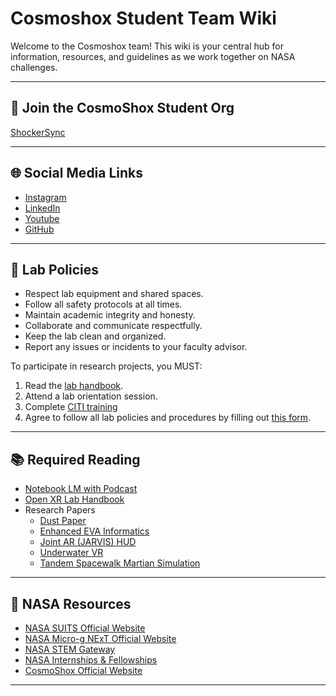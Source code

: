 # Cosmoshox Student Team Wiki

Welcome to the Cosmoshox team! This wiki is your central hub for information, resources, and guidelines as we work together on NASA challenges.

---

## 👾 Join the CosmoShox Student Org

[ShockerSync](https://wichita.campuslabs.com/engage/organization/COSMOSHOX)

---

## 🌐 Social Media Links

- [Instagram](https://www.instagram.com/cosmoshox)
- [LinkedIn](https://www.linkedin.com/company/openxrlab/)
- [Youtube](https://www.youtube.com/@WSU_InnovationDesign/)
- [GitHub](https://github.com/Open-XR-Lab)

---

## 📜 Lab Policies

- Respect lab equipment and shared spaces.
- Follow all safety protocols at all times.
- Maintain academic integrity and honesty.
- Collaborate and communicate respectfully.
- Keep the lab clean and organized.
- Report any issues or incidents to your faculty advisor.

To participate in research projects, you MUST: 
1. Read the [lab handbook](/assets/Open%20XR%20Lab%20Handbook-2025-2026.pdf).
2. Attend a lab orientation session.
3. Complete [CITI training](https://about.citiprogram.org/)
4. Agree to follow all lab policies and procedures by filling out [this form](https://wichitastate.co1.qualtrics.com/jfe/form/SV_6L2743NcVxf3b5s).

---

## 📚 Required Reading

- [Notebook LM with Podcast](https://notebooklm.google.com/notebook/f692f54f-e6af-4591-a233-ad9151bf7be2)
- [Open XR Lab Handbook](/assets/Open%20XR%20Lab%20Handbook-2025-2026.pdf)
- Research Papers
    - [Dust Paper](/assets/DUST_IEEE2023Paper.pdf)
    - [Enhanced EVA Informatics](/assets/2003-01-2413_Requirements_and_Potential_for_Enhanc.pdf)
    - [Joint AR (JARVIS) HUD](/assets/ICES-2023-298-V2.pdf)
    - [Underwater VR](/assets/UnderwaterVRSystem-Neutral-Buoyancy-Training-ACM2019.pdf)
    - [Tandem Spacewalk Martian Simulation](/assets/Tandem-walk-in-simulated-martian-env.pdf)

---

## 🚀 NASA Resources

- [NASA SUITS Official Website](https://www.nasa.gov/learning-resources/spacesuit-user-interface-technologies-for-students/)
- [NASA Micro-g NExT Official Website](https://www.nasa.gov/learning-resources/micro-g-neutral-buoyancy-experiment-designteams/)
- [NASA STEM Gateway](https://www.stemgateway.nasa.gov/s/)
- [NASA Internships & Fellowships](https://intern.nasa.gov/)
- [CosmoShox Official Website](https://www.wichita.edu/academics/college-of-innovation-and-design/cosmoshox.php)

---


